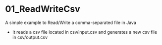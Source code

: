 # 01_ReadWriteCsv
A simple example to Read/Write a comma-separated file in Java


* It reads a csv file located in csv/input.csv and generates a new csv file in csv/output.csv
